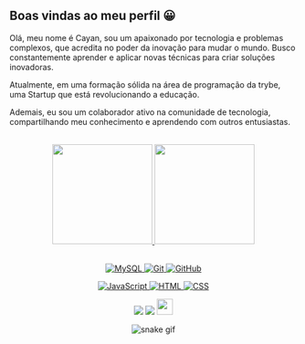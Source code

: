 ## Boas vindas ao meu perfil 😀

Olá, meu nome é Cayan, sou um apaixonado por tecnologia e problemas complexos, que acredita no poder da inovação para mudar o mundo. Busco constantemente aprender e aplicar novas técnicas para criar soluções inovadoras.

Atualmente, em uma formação sólida na área de programação da trybe, uma Startup que está revolucionando a educação.

Ademais, eu sou um colaborador ativo na comunidade de tecnologia, compartilhando meu conhecimento e aprendendo com outros entusiastas.

<br>

<!-- GITHUB STATUS -->
 
<div align="center" >
 
  <a href="https://github.com/cayanmello?tab=repositories">
 <img height="175em" src="https://github-readme-stats.vercel.app/api?username=cayanmello&show_icons=true&theme=great-gatsby&include_all_commits=true&count_private=true"/>

<a href="https://github.com/cayanmello?tab=repositories">
<img height="175em" src="https://github-readme-stats.vercel.app/api/top-langs/?username=cayanmello&layout=compact&langs_count=7&theme=great-gatsby"/>
   
</div>

<br>

<!-- TECNOLOGIAS -->
 
<div align="center">
 
![MySQL](https://img.shields.io/badge/-MySQL-black?style=flat-square&logo=mysql)
![Git](https://img.shields.io/badge/-Git-black?style=flat-square&logo=git)
![GitHub](https://img.shields.io/badge/-GitHub-181717?style=flat-square&logo=github)
  
![JavaScript](https://img.shields.io/badge/JavaScript-F7DF1E?style=for-the-badge&logo=javascript&logoColor=black)
![HTML](https://img.shields.io/badge/HTML5-E34F26?style=for-the-badge&logo=html5&logoColor=white)
![CSS](https://img.shields.io/badge/CSS3-1572B6?style=for-the-badge&logo=css3&logoColor=white)
 
</div>

<!-- REDES SOCIAIS -->
 
<div align="center">
  <a href="https://instagram.com/cayanmello" target="_blank"><img src="https://img.shields.io/badge/-Instagram-%23E4405F?style=for-the-badge&logo=instagram&logoColor=white" target="_blank"></a>
  <a href="https://www.linkedin.com/in/cayanmello/" target="_blank"><img src="https://img.shields.io/badge/-LinkedIn-%230077B5?style=for-the-badge&logo=linkedin&logoColor=white" target="_blank"></a>  
   <a href="mailto:cayanneves@gmail.com" target="_blank"><img src="https://play-lh.googleusercontent.com/D1Dz2BjPYev_oyksKXsdtAS66a_2Ql-sklpzTnwR9lqnDG_P5lAJEtfR70FudJ0XMA=s48-rw" style='width: 28px' target="_blank"></a>  
  
![snake gif](https://github.com/cayanmello/cayanmello/blob/output/github-contribution-grid-snake.svg)

</div>
